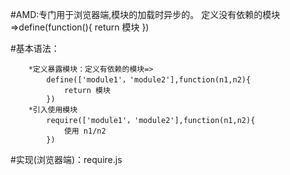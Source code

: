 #AMD:专门用于浏览器端,模块的加载时异步的。
    定义没有依赖的模块=>define(function(){
        return 模块
    })

#基本语法：
```
    *定义暴露模块：定义有依赖的模块=>
        define(['module1'，'module2'],function(n1,n2){
            return 模块
        })
    *引入使用模块
        require(['module1'，'module2'],function(n1,n2){
            使用 n1/n2
        })
```
#实现(浏览器端)：require.js
